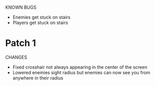 KNOWN BUGS
- Enemies get stuck on stairs
- Players get stuck on stairs


# Patch 1

CHANGES
- Fixed crosshair not always appearing in the center of the screen
- Lowered enemies sight radius but enemies can now see you from anywhere in their radius